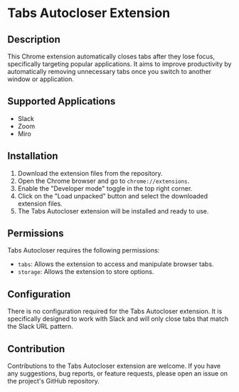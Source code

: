 # Tabs Autocloser Extension

## Description
This Chrome extension automatically closes tabs after they lose focus, specifically targeting popular applications. It aims to improve productivity by automatically removing unnecessary tabs once you switch to another window or application.

## Supported Applications
- Slack
- Zoom
- Miro

## Installation
1. Download the extension files from the repository.
2. Open the Chrome browser and go to `chrome://extensions`.
3. Enable the "Developer mode" toggle in the top right corner.
4. Click on the "Load unpacked" button and select the downloaded extension files.
5. The Tabs Autocloser extension will be installed and ready to use.

## Permissions
Tabs Autocloser requires the following permissions:
- `tabs`: Allows the extension to access and manipulate browser tabs.
- `storage`: Allows the extension to store options.

## Configuration
There is no configuration required for the Tabs Autocloser extension. It is specifically designed to work with Slack and will only close tabs that match the Slack URL pattern.

## Contribution
Contributions to the Tabs Autocloser extension are welcome. If you have any suggestions, bug reports, or feature requests, please open an issue on the project's GitHub repository.
